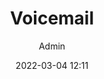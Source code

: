 ---
title: Voicemail
draft: false
date: 2022-03-04 12:11
author: Admin
audience:
  - New Hires
purpose: TBD
tags:
  - Onboarding
  - Administrative
---